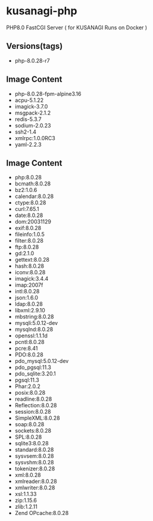 # kusanagi-php
PHP8.0 FastCGI Server ( for KUSANAGI Runs on Docker )

## Versions(tags)
- php-8.0.28-r7

## Image Content
- php-8.0.28-fpm-alpine3.16
- acpu-5.1.22
- imagick-3.7.0
- msgpack-2.1.2
- redis-5.3.7
- sodium-2.0.23
- ssh2-1.4
- xmlrpc:1.0.0RC3
- yaml-2.2.3

## Image Content
- php:8.0.28
- bcmath:8.0.28
- bz2:1.0.6
- calendar:8.0.28
- ctype:8.0.28
- curl:7.65.1
- date:8.0.28
- dom:20031129
- exif:8.0.28
- fileinfo:1.0.5
- filter:8.0.28
- ftp:8.0.28
- gd:2.1.0
- gettext:8.0.28
- hash:8.0.28
- iconv:8.0.28
- imagick:3.4.4
- imap:2007f
- intl:8.0.28
- json:1.6.0
- ldap:8.0.28
- libxml:2.9.10
- mbstring:8.0.28
- mysqli:5.0.12-dev
- mysqlnd:8.0.28
- openssl:1.1.1d
- pcntl:8.0.28
- pcre:8.41
- PDO:8.0.28
- pdo_mysql:5.0.12-dev
- pdo_pgsql:11.3
- pdo_sqlite:3.20.1
- pgsql:11.3
- Phar:2.0.2
- posix:8.0.28
- readline:8.0.28
- Reflection:8.0.28
- session:8.0.28
- SimpleXML:8.0.28
- soap:8.0.28
- sockets:8.0.28
- SPL:8.0.28
- sqlite3:8.0.28
- standard:8.0.28
- sysvsem:8.0.28
- sysvshm:8.0.28
- tokenizer:8.0.28
- xml:8.0.28
- xmlreader:8.0.28
- xmlwriter:8.0.28
- xsl:1.1.33
- zip:1.15.6
- zlib:1.2.11
- Zend OPcache:8.0.28

